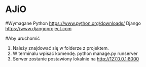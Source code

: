 # AJiO

#Wymagane 
Python https://www.python.org/downloads/
Django https://www.djangoproject.com

#Aby uruchomić
1. Należy znajdować się w folderze z projektem.
2. W terminalu wpisać komendę. python manage.py runserver
3. Serwer zostanie postawiony lokalnie na http://127.0.0.1:8000
